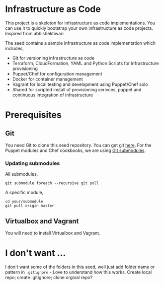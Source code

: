 # Infrastructure as Code
This project is a skeleton for infrastructure as code implementations. You can use it to quickly bootstrap your own infrastructure as code projects. Inspired from abhishektiwari

The seed contains a sample infrastructure as code implementation which includes,

- Git for versioning infrastructure as code 
- Terraform, CloudFormation, YAML and Python Scripts for infrastructure provisioning
- Puppet/Chef for configuration management 
- Docker for container management
- Vagrant for local testing and development using Puppet/Chef solo
- Shared for scripted install of provisioning serivces, puppet and continuous integration of infrastructure  

# Prerequisites

## Git
You need Git to clone this seed repository. You can get git [here](http://git-scm.com/). For the Puppet modules and Chef cookbooks, we are using [Git submodules](https://git-scm.com/docs/git-submodule).

### Updating submodules

All submodules,

```
git submodule foreach --recursive git pull
```

A specific module,

```
cd your/submodule
git pull origin master
```

## Virtualbox and Vagrant

You will need to install Virtualbox and Vagrant.

# I don't want ...
I don't want some of the folders in this seed, well just add folder name or pattern in `.gitignore` - Love to understand how this works. Create local repo; create .gitignore; clone orginal repo?

